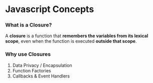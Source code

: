 # Javascript Concepts

### What is a Closure?

A **closure** is a function that **remembers the variables from its lexical scope**, even when the function is executed **outside that scope**.

### Why use Closures

1. Data Privacy / Encapsulation
2. Function Factories
3. Callbacks & Event Handlers
